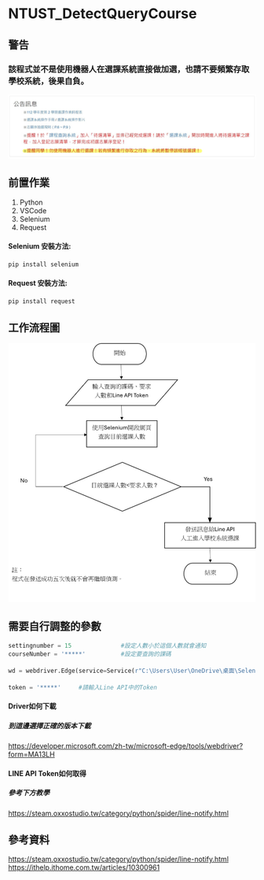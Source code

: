 # NTUST_DetectQueryCourse

## 警告
### **該程式並不是使用機器人在選課系統直接做加選，也請不要頻繁存取學校系統，後果自負。**
<img src="https://github.com/Miang141229/NTUST_DetectQueryCourse/blob/main/image/%E8%9E%A2%E5%B9%95%E6%93%B7%E5%8F%96%E7%95%AB%E9%9D%A2%202024-04-24%20232022-1.jpg" />

## 前置作業
1. Python
2. VSCode
3. Selenium
4. Request
  #### Selenium 安裝方法:
  ```python
  pip install selenium
  ```
  #### Request 安裝方法:
  ```python
  pip install request
  ```

## 工作流程圖
<img src="https://github.com/Miang141229/NTUST_DetectQueryCourse/blob/main/%E6%B5%81%E7%A8%8B%E5%9C%96.png" width="750" />

## 需要自行調整的參數
```python
settingnumber = 15              #設定人數小於這個人數就會通知
courseNumber = '*****'          #設定要查詢的課碼

wd = webdriver.Edge(service=Service(r"C:\Users\User\OneDrive\桌面\Selenium\msedgedriver.exe"))    #"C:\Users\User\OneDrive\桌面\Selenium\msedgedriver.exe" 請自行更改為電腦Driver的路徑

token = '*****'     #請輸入Line API中的Token
```
#### Driver如何下載
  ##### 到這邊選擇正確的版本下載
  <https://developer.microsoft.com/zh-tw/microsoft-edge/tools/webdriver?form=MA13LH>

#### LINE API Token如何取得
  ##### 參考下方教學
  <https://steam.oxxostudio.tw/category/python/spider/line-notify.html>

## 參考資料
<https://steam.oxxostudio.tw/category/python/spider/line-notify.html>
<https://ithelp.ithome.com.tw/articles/10300961>
